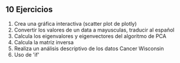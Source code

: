 ## 10 Ejercicios

1. Crea una gráfica interactiva (scatter plot de plotly)
2. Convertir los valores de un data a mayusculas, traducir al español
3. Calcula los eigenvalores y eigenvectores del algoritmo de PCA 
4. Calcula la matriz inversa
5. Realiza un análisis descriptivo de los datos Cancer Wisconsin
6. Uso de 'if'

